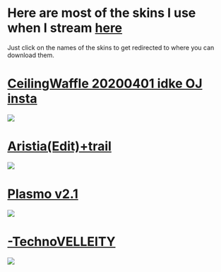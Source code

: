 # Here are most of the skins I use when I stream [here](https://www.twitch.tv/schwanzus)


Just click on the names of the skins to get redirected to where you can download them. 



# [CeilingWaffle 20200401 idke OJ insta](https://drive.google.com/uc?id=19sUV2s51hffaJcgMnFr87miQqYajPRGg)
![](https://i.imgur.com/Oyh2dPT.jpg)

# [Aristia(Edit)+trail](https://drive.google.com/file/d/15TqaeQqvn0Rse1WL0cBl7LqqVtP8O4hJ/view)
![](https://i.imgur.com/ZXaOGYe.png)

# [Plasmo v2.1](https://drive.google.com/open?id=1IjmSKL18Bhf_DANoEG1B80gwObek75Hu)
![](https://i.imgur.com/pceFSag.png)

# [-TechnoVELLEITY](https://drive.google.com/open?id=16mQMN03za-XU_o8VbSK-pfMquSrqIwDl)
![](https://i.imgur.com/OSNR4On.png)
